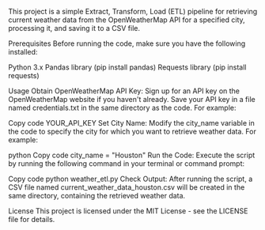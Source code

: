 This project is a simple Extract, Transform, Load (ETL) pipeline for retrieving current weather data from the OpenWeatherMap API for a specified city, processing it, and saving it to a CSV file.

Prerequisites
Before running the code, make sure you have the following installed:

Python 3.x
Pandas library (pip install pandas)
Requests library (pip install requests)

Usage
Obtain OpenWeatherMap API Key: Sign up for an API key on the OpenWeatherMap website if you haven't already. Save your API key in a file named credentials.txt in the same directory as the code. For example:

Copy code
YOUR_API_KEY
Set City Name: Modify the city_name variable in the code to specify the city for which you want to retrieve weather data. For example:

python
Copy code
city_name = "Houston"
Run the Code: Execute the script by running the following command in your terminal or command prompt:

Copy code
python weather_etl.py
Check Output: After running the script, a CSV file named current_weather_data_houston.csv will be created in the same directory, containing the retrieved weather data.

License
This project is licensed under the MIT License - see the LICENSE file for details.

